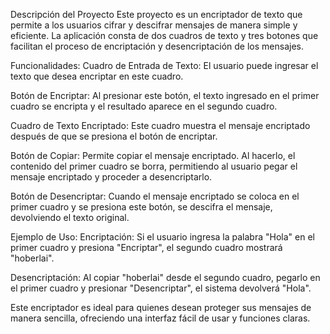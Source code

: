 Descripción del Proyecto
Este proyecto es un encriptador de texto que permite a los usuarios cifrar y descifrar mensajes de manera simple y eficiente. La aplicación consta de dos cuadros de texto y tres botones que facilitan el proceso de encriptación y desencriptación de los mensajes.

Funcionalidades:
Cuadro de Entrada de Texto: El usuario puede ingresar el texto que desea encriptar en este cuadro.

Botón de Encriptar: Al presionar este botón, el texto ingresado en el primer cuadro se encripta y el resultado aparece en el segundo cuadro.

Cuadro de Texto Encriptado: Este cuadro muestra el mensaje encriptado después de que se presiona el botón de encriptar.

Botón de Copiar: Permite copiar el mensaje encriptado. Al hacerlo, el contenido del primer cuadro se borra, permitiendo al usuario pegar el mensaje encriptado y proceder a desencriptarlo.

Botón de Desencriptar: Cuando el mensaje encriptado se coloca en el primer cuadro y se presiona este botón, se descifra el mensaje, devolviendo el texto original.

Ejemplo de Uso:
Encriptación: Si el usuario ingresa la palabra "Hola" en el primer cuadro y presiona "Encriptar", el segundo cuadro mostrará "hoberlai".

Desencriptación: Al copiar "hoberlai" desde el segundo cuadro, pegarlo en el primer cuadro y presionar "Desencriptar", el sistema devolverá "Hola".

Este encriptador es ideal para quienes desean proteger sus mensajes de manera sencilla, ofreciendo una interfaz fácil de usar y funciones claras.
